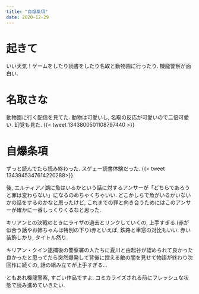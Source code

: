 ```yaml
---
title: "自爆条項"
date: 2020-12-29
---
```


# 起きて
いい天気！ゲームをしたり読書をしたり名取と動物園に行ったり. 機龍警察が面白い.

# 名取さな
動物園に行く配信を見てた. 動物は可愛いし, 名取の反応が可愛いので二倍可愛い. 幻覚も見た.
{{< tweet 1343800501108797440 >}}


# 自爆条項
ずっと読んでたら読み終わった. スゲェー読書体験だった.
{{< tweet 1343945347614220288>}}

後, エルティアノ湖に魚はいるかという話に対するアンサーが「どちらであろうと罪は変わらない」になるのめちゃくちゃいい. どこかしらで魚がいるかいないかの話をするのかなと思ったけど, これまでの罪と向き合うためにはこのアンサーが確かに一番しっくりくるなと思った.

キリアンとの決戦のときにライザの過去とリンクしていくの, 上手すぎる.(赤が似合う話やお姉ちゃんは特別の下り)赤といえば, 鉄路と車窓の対比もいい. 赤い装飾しかり, タイトル然り.

キリアン・クイン逮捕後の警察署の人たちに夏川と由起谷が認められて良かった良かったと思ってたら突然爆発して背後に控える敵の闇を見せて物語が終わり次回作に続くの, 話の組み立てが上手すぎる...

ともあれ機龍警察, すごい作品ですよ. コミカライズされる前にフレッシュな状態で読み進めていきたい.